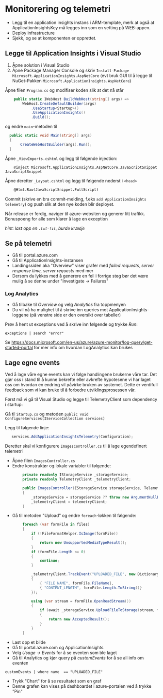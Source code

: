 # Monitorering og telemetri
- Legg til en application insights instans i ARM-template, merk at også at ApplicationInsightsKey må legges inn som en setting på WEB-appen.
- Deploy infrastructure
- Sjekk, og se at komponenten er opprettet.

## Legge til Application Insights i Visual Studio
1. Åpne solution i Visual Studio
2. Åpne Package Manager Console og skriv `Install-Package Microsoft.ApplicationInsights.AspNetCore` (evt bruk GUI til å legge til NuGet-Pakken `Microsoft.ApplicationInsights.AspNetCore`)

Åpne filen `Program.cs` og modifiser koden slik at det nå står
```c#
    public static IWebHost BuildWebHost(string[] args) =>
        WebHost.CreateDefaultBuilder(args)
            .UseStartup<Startup>()
            .UseApplicationInsights()
            .Build();
```
og endre `main`-metoden til
```c#
  public static void Main(string[] args)
  {
       CreateWebHostBuilder(args).Run();
  }
```

Åpne `_ViewImports.cshtml` og legg til følgende injection:
```
    @inject Microsoft.ApplicationInsights.AspNetCore.JavaScriptSnippet JavaScriptSnippet
```

Åpne deretter `_Layout.cshtml` og legg til følgende nederst i `<head>`
```html
    @Html.Raw(JavaScriptSnippet.FullScript)
```

Commit (skrive en bra commit-melding, f.eks `add ApplicationInsights telemetry`) og push slik at den nye koden blir deployet. 

Når release er ferdig, naviger til azure-websiten og generer litt trafikk. Bonuspoeng for alle som klarer å lage en exception 

_hint: last opp en `.txt-fil`, burde kræsje_

## Se på telemetri
- Gå til portal.azure.com
- Gå til ApplicationInsights-instansen
- Landingssiden aka "Overview" viser grafer med _failed requests, server response time, server requests_ med mer
- Dersom du lykkes med å generere en feil i forrige steg bør det være mulig å se denne under "Investigate -> Failures"

### Log Analytics
- Gå tilbake til _Overview_ og velg _Analytics_ fra toppmenyen 
- Du vil nå ha mulighet til å skrive inn queries mot ApplicationInsights-loggene (på venstre side er den oversikt over tabeller)

Prøv å hent ut exceptions ved å skrive inn følgende og trykke _Run_:
```
exceptions | search "error"
```
Se https://docs.microsoft.com/en-us/azure/azure-monitor/log-query/get-started-portal for mer info om hvordan LogAnalytics kan brukes

## Lage egne events
Ved å lage våre egne events kan vi følge handlingene brukerne våre tar. Det gjør oss i stand til å kunne bekrefte eller avkrefte hypotesene vi har laget oss om hvordan en endring vil påvirke bruken av systemet. Dette er verdifull feedback som vi kan bruke til å forbedre utviklingsprosessen vår.

Først må vi gå til Visual Studio og legge til TelemetryClient som dependency i startup:

Gå til `Startup.cs` og metoden `public void ConfigureServices(IServiceCollection services)`

Legg til følgende linje:
```c#
   services.AddApplicationInsightsTelemetry(Configuration);
```
Deretter skal vi konfigurere `ImagesController.cs` til å lage egendefinert telemetri
- Åpne filen `ImagesController.cs`
- Endre konstruktør og lokale variabler til følgende:
```c#
        private readonly IStorageService _storageService;
        private readonly TelemetryClient _telemetryClient;

        public ImagesController(IStorageService storageService, TelemetryClient telemetryClient)
        {
            _storageService = storageService ?? throw new ArgumentNullException(nameof(storageService));
            _telemetryClient = telemetryClient;
        }
```
- Gå til metoden "Upload" og endre `foreach`-løkken til følgende:
```c#
        foreach (var formFile in files)
        {
            if (!FileFormatHelper.IsImage(formFile))
            {
                return new UnsupportedMediaTypeResult();
            }
            if (formFile.Length <= 0)
            {
                continue;
            }

            _telemetryClient.TrackEvent("UPLOADED_FILE", new Dictionary<string, string>
            {
                { "FILE_NAME", formFile.FileName},
                { "CONTENT_LENGTH", formFile.Length.ToString()}
            });

            using (var stream = formFile.OpenReadStream())
            {
                if (await _storageService.UploadFileToStorage(stream, formFile.FileName))
                {
                    return new AcceptedResult();
                }
            }
        }
```
- Last opp et bilde
- Gå til portal.azure.com og ApplicationInsights
- Velg _Usage -> Events_ for å se eventen som ble laget
- Gå til Analytics og kjør query på _customEvents_ for å se all info om eventen
```
customEvents | where name  == "UPLOADED_FILE"
```
- Trykk "Chart" for å se resultatet som en graf
- Denne grafen kan vises på dashboardet i azure-portalen ved å trykke "Pin"
